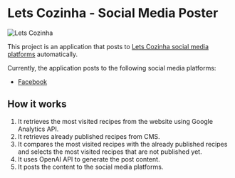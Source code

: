 # Lets Cozinha - Social Media Poster

![Lets Cozinha](https://www.letscozinha.com.br/logo-texto.png)

This project is an application that posts to [Lets Cozinha social media platforms](https://www.letscozinha.com.br/contato) automatically.

Currently, the application posts to the following social media platforms:

- [Facebook](https://www.facebook.com/letscozinha)

## How it works

1. It retrieves the most visited recipes from the website using Google Analytics API.
1. It retrieves already published recipes from CMS.
1. It compares the most visited recipes with the already published recipes and selects the most visited recipes that are not published yet.
1. It uses OpenAI API to generate the post content.
1. It posts the content to the social media platforms.
